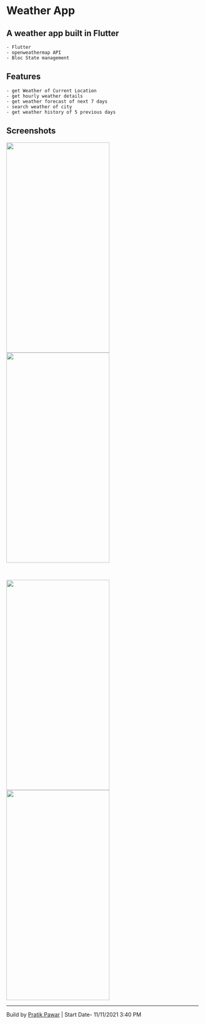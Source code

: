 # Weather App

## A weather app built in Flutter

    - Flutter
    - openweathermap API
    - Bloc State management

## Features

    - get Weather of Current Location
    - get hourly weather details
    - get weather forecast of next 7 days
    - search weather of city
    - get weather history of 5 previous days

## Screenshots


<img src="https://github.com/pratikpwr/WeatherApp/blob/master/screenshots/home-sunny.png" width="270" height="550">  <img src="https://github.com/pratikpwr/WeatherApp/blob/master/screenshots/home-details.png" width="270" height="550">

<br/>

<img src="https://github.com/pratikpwr/WeatherApp/blob/master/screenshots/search.png" width="270" height="550">  <img src="https://github.com/pratikpwr/WeatherApp/blob/master/screenshots/history.png" width="270" height="550">


----------
Build by [Pratik Pawar](https://github.com/pratikpwr/) 
| Start Date-  11/11/2021 3:40 PM
